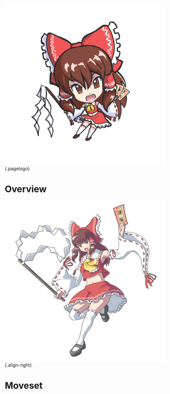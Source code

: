 <!-- TITLE: Reimu Hakurei -->
<!-- SUBTITLE: Playable Character in Fantasy Crescendo -->

![Reimuchibit](/uploads/chibis/reimuchibit.png "Reimuchibit"){.pagelogo}

# Overview
![Reimu Portrait 1](/uploads/characters/reimu-portrait-1.png "Reimu Portrait 1"){.align-right}
# Moveset
